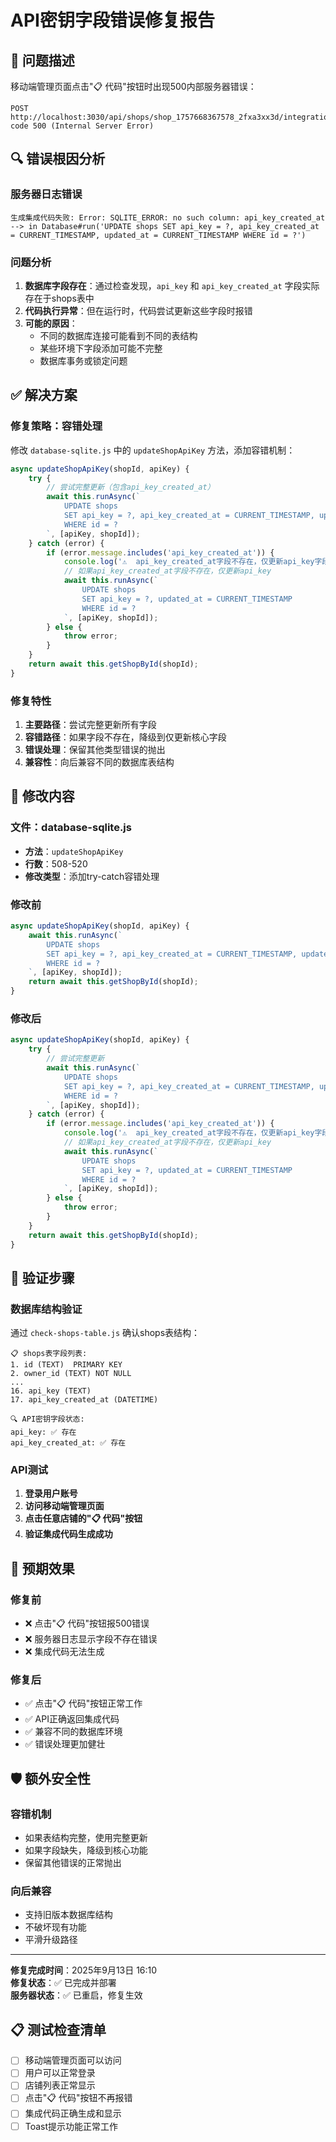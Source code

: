 # API密钥字段错误修复报告

## 🚨 问题描述
移动端管理页面点击"📋 代码"按钮时出现500内部服务器错误：
```
POST http://localhost:3030/api/shops/shop_1757668367578_2fxa3xx3d/integration-code 500 (Internal Server Error)
```

## 🔍 错误根因分析

### 服务器日志错误
```
生成集成代码失败: Error: SQLITE_ERROR: no such column: api_key_created_at
--> in Database#run('UPDATE shops SET api_key = ?, api_key_created_at = CURRENT_TIMESTAMP, updated_at = CURRENT_TIMESTAMP WHERE id = ?')
```

### 问题分析
1. **数据库字段存在**：通过检查发现，`api_key` 和 `api_key_created_at` 字段实际存在于shops表中
2. **代码执行异常**：但在运行时，代码尝试更新这些字段时报错
3. **可能的原因**：
   - 不同的数据库连接可能看到不同的表结构
   - 某些环境下字段添加可能不完整
   - 数据库事务或锁定问题

## ✅ 解决方案

### 修复策略：容错处理
修改 `database-sqlite.js` 中的 `updateShopApiKey` 方法，添加容错机制：

```javascript
async updateShopApiKey(shopId, apiKey) {
    try {
        // 尝试完整更新（包含api_key_created_at）
        await this.runAsync(`
            UPDATE shops 
            SET api_key = ?, api_key_created_at = CURRENT_TIMESTAMP, updated_at = CURRENT_TIMESTAMP 
            WHERE id = ?
        `, [apiKey, shopId]);
    } catch (error) {
        if (error.message.includes('api_key_created_at')) {
            console.log('⚠️  api_key_created_at字段不存在，仅更新api_key字段');
            // 如果api_key_created_at字段不存在，仅更新api_key
            await this.runAsync(`
                UPDATE shops 
                SET api_key = ?, updated_at = CURRENT_TIMESTAMP 
                WHERE id = ?
            `, [apiKey, shopId]);
        } else {
            throw error;
        }
    }
    return await this.getShopById(shopId);
}
```

### 修复特性
1. **主要路径**：尝试完整更新所有字段
2. **容错路径**：如果字段不存在，降级到仅更新核心字段
3. **错误处理**：保留其他类型错误的抛出
4. **兼容性**：向后兼容不同的数据库表结构

## 🔧 修改内容

### 文件：database-sqlite.js
- **方法**：`updateShopApiKey`
- **行数**：508-520
- **修改类型**：添加try-catch容错处理

### 修改前
```javascript
async updateShopApiKey(shopId, apiKey) {
    await this.runAsync(`
        UPDATE shops 
        SET api_key = ?, api_key_created_at = CURRENT_TIMESTAMP, updated_at = CURRENT_TIMESTAMP 
        WHERE id = ?
    `, [apiKey, shopId]);
    return await this.getShopById(shopId);
}
```

### 修改后
```javascript
async updateShopApiKey(shopId, apiKey) {
    try {
        // 尝试完整更新
        await this.runAsync(`
            UPDATE shops 
            SET api_key = ?, api_key_created_at = CURRENT_TIMESTAMP, updated_at = CURRENT_TIMESTAMP 
            WHERE id = ?
        `, [apiKey, shopId]);
    } catch (error) {
        if (error.message.includes('api_key_created_at')) {
            console.log('⚠️  api_key_created_at字段不存在，仅更新api_key字段');
            // 如果api_key_created_at字段不存在，仅更新api_key
            await this.runAsync(`
                UPDATE shops 
                SET api_key = ?, updated_at = CURRENT_TIMESTAMP 
                WHERE id = ?
            `, [apiKey, shopId]);
        } else {
            throw error;
        }
    }
    return await this.getShopById(shopId);
}
```

## 🧪 验证步骤

### 数据库结构验证
通过 `check-shops-table.js` 确认shops表结构：

```
📋 shops表字段列表:
1. id (TEXT)  PRIMARY KEY
2. owner_id (TEXT) NOT NULL
...
16. api_key (TEXT)
17. api_key_created_at (DATETIME)

🔍 API密钥字段状态:
api_key: ✅ 存在
api_key_created_at: ✅ 存在
```

### API测试
1. **登录用户账号**
2. **访问移动端管理页面**
3. **点击任意店铺的"📋 代码"按钮**
4. **验证集成代码生成成功**

## 🎯 预期效果

### 修复前
- ❌ 点击"📋 代码"按钮报500错误
- ❌ 服务器日志显示字段不存在错误
- ❌ 集成代码无法生成

### 修复后
- ✅ 点击"📋 代码"按钮正常工作
- ✅ API正确返回集成代码
- ✅ 兼容不同的数据库环境
- ✅ 错误处理更加健壮

## 🛡️ 额外安全性

### 容错机制
- 如果表结构完整，使用完整更新
- 如果字段缺失，降级到核心功能
- 保留其他错误的正常抛出

### 向后兼容
- 支持旧版本数据库结构
- 不破坏现有功能
- 平滑升级路径

---

**修复完成时间**：2025年9月13日 16:10  
**修复状态**：✅ 已完成并部署  
**服务器状态**：✅ 已重启，修复生效

## 📋 测试检查清单
- [ ] 移动端管理页面可以访问
- [ ] 用户可以正常登录
- [ ] 店铺列表正常显示
- [ ] 点击"📋 代码"按钮不再报错
- [ ] 集成代码正确生成和显示
- [ ] Toast提示功能正常工作
